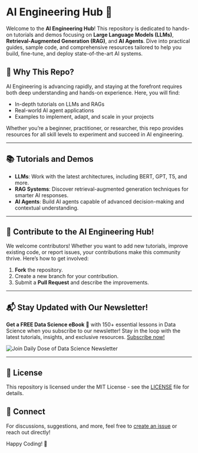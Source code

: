 
# AI Engineering Hub 🚀
Welcome to the **AI Engineering Hub**! This repository is dedicated to hands-on tutorials and demos focusing on **Large Language Models (LLMs)**, **Retrieval-Augmented Generation (RAG)**, and **AI Agents**. Dive into practical guides, sample code, and comprehensive resources tailored to help you build, fine-tune, and deploy state-of-the-art AI systems.

## 🌟 Why This Repo?
AI Engineering is advancing rapidly, and staying at the forefront requires both deep understanding and hands-on experience. Here, you will find:
- In-depth tutorials on LLMs and RAGs
- Real-world AI agent applications
- Examples to implement, adapt, and scale in your projects

Whether you’re a beginner, practitioner, or researcher, this repo provides resources for all skill levels to experiment and succeed in AI engineering.

---

## 📚 Tutorials and Demos
- **LLMs**: Work with the latest architectures, including BERT, GPT, T5, and more.
- **RAG Systems**: Discover retrieval-augmented generation techniques for smarter AI responses.
- **AI Agents**: Build AI agents capable of advanced decision-making and contextual understanding.

---

## 📢 Contribute to the AI Engineering Hub!
We welcome contributors! Whether you want to add new tutorials, improve existing code, or report issues, your contributions make this community thrive. Here’s how to get involved:
1. **Fork** the repository.
2. Create a new branch for your contribution.
3. Submit a **Pull Request** and describe the improvements.

---

## 📬 Stay Updated with Our Newsletter!
**Get a FREE Data Science eBook** 📖 with 150+ essential lessons in Data Science when you subscribe to our newsletter! Stay in the loop with the latest tutorials, insights, and exclusive resources. [Subscribe now!](https://join.dailydoseofds.com)

![Join Daily Dose of Data Science Newsletter](https://join.dailydoseofds.com)


---

## 📜 License
This repository is licensed under the MIT License - see the [LICENSE](LICENSE) file for details.

## 💬 Connect
For discussions, suggestions, and more, feel free to [create an issue](https://github.com/your_repo/issues) or reach out directly!

Happy Coding! 🎉
